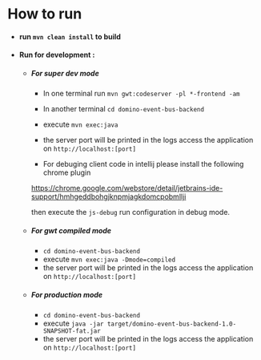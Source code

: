 # How to run

- #### run `mvn clean install` to build

- #### Run for development :

  - ##### For super dev mode 
  
    - In one terminal run `mvn gwt:codeserver -pl *-frontend -am`
    
    - In another terminal `cd domino-event-bus-backend`
    - execute `mvn exec:java`
    - the server port will be printed in the logs access the application on `http://localhost:[port]`
    
    - For debuging client code in intellij please install the following chrome plugin
    
    https://chrome.google.com/webstore/detail/jetbrains-ide-support/hmhgeddbohgjknpmjagkdomcpobmllji
    
    then execute the `js-debug` run configuration in debug mode. 

  - ##### For gwt compiled mode 
  
    - `cd domino-event-bus-backend`
    - execute `mvn exec:java -Dmode=compiled`
    - the server port will be printed in the logs access the application on `http://localhost:[port]`

  - ##### For production mode 
  
    - `cd domino-event-bus-backend`
    - execute `java -jar target/domino-event-bus-backend-1.0-SNAPSHOT-fat.jar`
    - the server port will be printed in the logs access the application on `http://localhost:[port]`
